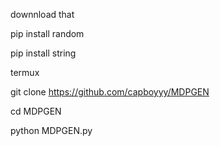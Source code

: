 downnload that	





pip install random


pip install string


termux


git clone https://github.com/capboyyy/MDPGEN


cd MDPGEN


python MDPGEN.py
 
